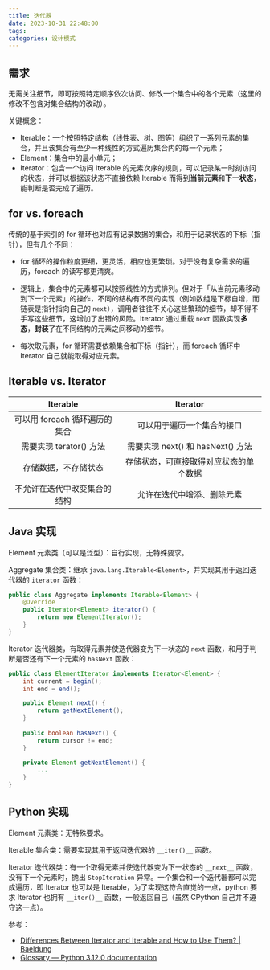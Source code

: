 ```yaml
---
title: 迭代器
date: 2023-10-31 22:48:00
tags: 
categories: 设计模式
---
```


## 需求

无需关注细节，即可按照特定顺序依次访问、修改一个集合中的各个元素（这里的修改不包含对集合结构的改动）。

关键概念：

- Iterable：一个按照特定结构（线性表、树、图等）组织了一系列元素的集合，并且该集合有至少一种线性的方式遍历集合内的每一个元素；
- Element：集合中的最小单元；
- Iterator：包含一个访问 Iterable 的元素次序的规则，可以记录某一时刻访问的状态，并可以根据该状态不直接依赖 Iterable 而得到**当前元素**和**下一状态**，能判断是否完成了遍历。

<!--more-->

## for vs. foreach

传统的基于索引的 for 循环也对应有记录数据的集合，和用于记录状态的下标（指针），但有几个不同：

- for 循环的操作粒度更细，更灵活，相应也更繁琐。对于没有复杂需求的遍历，foreach 的读写都更清爽。

- 逻辑上，集合中的元素都可以按照线性的方式排列。但对于「从当前元素移动到下一个元素」的操作，不同的结构有不同的实现（例如数组是下标自增，而链表是指针指向自己的 `next`），调用者往往不关心这些繁琐的细节，却不得不手写这些细节，这增加了出错的风险。Iterator 通过重载 `next` 函数实现**多态**，**封装**了在不同结构的元素之间移动的细节。
- 每次取元素，for 循环需要依赖集合和下标（指针），而 foreach 循环中 Iterator 自己就能取得对应元素。

## Iterable vs. Iterator

|           Iterable            |                Iterator                |
| :---------------------------: | :------------------------------------: |
| 可以用 foreach 循环遍历的集合 |       可以用于遍历一个集合的接口       |
|    需要实现 terator() 方法    |   需要实现 next() 和 hasNext() 方法    |
|     存储数据，不存储状态      | 存储状态，可直接取得对应状态的单个数据 |
| 不允许在迭代中改变集合的结构  |       允许在迭代中增添、删除元素       |

## Java 实现

Element 元素类（可以是泛型）：自行实现，无特殊要求。

Aggregate 集合类：继承 `java.lang.Iterable<Element>`，并实现其用于返回迭代器的 `iterator` 函数：

```java
public class Aggregate implements Iterable<Element> {
    @Override
    public Iterator<Element> iterator() {
        return new ElementIterator();
    }
}
```

Iterator<Eliement> 迭代器类，有取得元素并使迭代器变为下一状态的 `next` 函数，和用于判断是否还有下一个元素的 `hasNext` 函数：

```java
public class ElementIterator implements Iterator<Element> {
    int current = begin();
    int end = end();

    public Element next() {
        return getNextElement();
    }
    
    public boolean hasNext() {
        return cursor != end;
    }

    private Element getNextElement() {
        ...
    }
}
```

## Python 实现

Element 元素类：无特殊要求。

Iterable 集合类：需要实现其用于返回迭代器的 `__iter()__` 函数。

Iterator 迭代器类：有一个取得元素并使迭代器变为下一状态的 `__next__` 函数，没有下一个元素时，抛出 `StopIteration` 异常。一个集合和一个迭代器都可以完成遍历，即 Iterator 也可以是 Iterable，为了实现这符合直觉的一点，python 要求 Iterator 也拥有 `__iter()__` 函数，一般返回自己（虽然 CPython 自己并不遵守这一点）。

参考：

- [Differences Between Iterator and Iterable and How to Use Them? | Baeldung](https://www.baeldung.com/java-iterator-vs-iterable)
- [Glossary — Python 3.12.0 documentation](https://docs.python.org/3/glossary.html#term-iterable)
